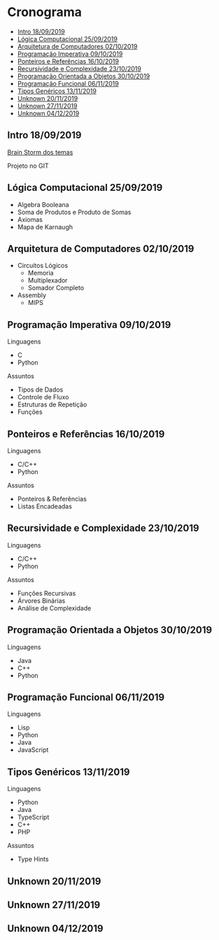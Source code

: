 # Cronograma

- [Intro 18/09/2019](#intro-18092019)
- [Lógica Computacional 25/09/2019](#lógica-computacional-25092019)
- [Arquitetura de Computadores 02/10/2019](#arquitetura-de-computadores-02102019)
- [Programação Imperativa 09/10/2019](#programação-imperativa-09102019)
- [Ponteiros e Referências 16/10/2019](#ponteiros-e-referências-16102019)
- [Recursividade e Complexidade 23/10/2019](#recursividade-e-complexidade-23102019)
- [Programação Orientada a Objetos 30/10/2019](#programação-orientada-a-objetos-30102019)
- [Programação Funcional 06/11/2019](#programação-funcional-06112019)
- [Tipos Genéricos 13/11/2019](#tipos-genéricos-13112019)
- [Unknown 20/11/2019](#unknown-20112019)
- [Unknown 27/11/2019](#unknown-27112019)
- [Unknown 04/12/2019](#unknown-04122019)

## Intro 18/09/2019

[Brain Storm dos temas](./brainstorm.md)

Projeto no GIT

## Lógica Computacional 25/09/2019

- Algebra Booleana
- Soma de Produtos e Produto de Somas
- Axiomas
- Mapa de Karnaugh

## Arquitetura de Computadores 02/10/2019

- Circuitos Lógicos
  - Memoria
  - Multiplexador
  - Somador Completo
- Assembly
  - MIPS

## Programação Imperativa 09/10/2019

Linguagens

- C
- Python

Assuntos

- Tipos de Dados
- Controle de Fluxo
- Estruturas de Repetição
- Funções

## Ponteiros e Referências 16/10/2019

Linguagens

- C/C++
- Python

Assuntos

- Ponteiros & Referências
- Listas Encadeadas

## Recursividade e Complexidade 23/10/2019

Linguagens

- C/C++
- Python

Assuntos

- Funções Recursivas
- Árvores Binárias
- Análise de Complexidade

## Programação Orientada a Objetos 30/10/2019

Linguagens

- Java
- C++
- Python

## Programação Funcional 06/11/2019

Linguagens

- Lisp
- Python
- Java
- JavaScript

## Tipos Genéricos 13/11/2019

Linguagens

- Python
- Java
- TypeScript
- C++
- PHP

Assuntos

- Type Hints

## Unknown 20/11/2019

## Unknown 27/11/2019

## Unknown 04/12/2019
